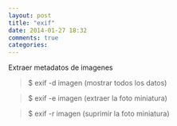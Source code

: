 ```yaml
---
layout: post
title: "exif"
date: 2014-01-27 18:32
comments: true
categories: 
---
```

Extraer metadatos de imagenes

>$ exif -d imagen  (mostrar todos los datos)

>$ exif -e imagen  (extraer la foto miniatura)

>$ exif -r imagen   (suprimir la foto miniatura)  

